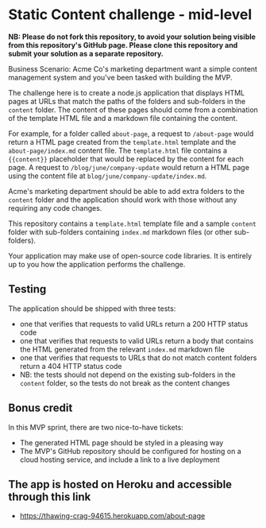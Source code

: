 # Static Content challenge - mid-level

**NB: Please do not fork this repository, to avoid your solution being visible from this repository's GitHub page. Please clone this repository and submit your solution as a separate repository.**

Business Scenario: Acme Co's marketing department want a simple content management system and you've been tasked with building the MVP.

The challenge here is to create a node.js application that displays HTML pages at URLs that match the paths of the folders and sub-folders in the `content` folder. The content of these pages should come from a combination of the template HTML file and a markdown file containing the content.

For example, for a folder called `about-page`, a request to `/about-page` would return a HTML page created from the `template.html` template and the `about-page/index.md` content file. The `template.html` file contains a `{{content}}` placeholder that would be replaced by the content for each page. A request to `/blog/june/company-update` would return a HTML page using the content file at `blog/june/company-update/index.md`.

Acme's marketing department should be able to add extra folders to the `content` folder and the application should work with those without any requiring any code changes.

This repository contains a `template.html` template file and a sample `content` folder with sub-folders containing `index.md` markdown files (or other sub-folders).

Your application may make use of open-source code libraries. It is entirely up to you how the application performs the challenge.

## Testing

The application should be shipped with three tests:

* one that verifies that requests to valid URLs return a 200 HTTP status code
* one that verifies that requests to valid URLs return a body that contains the HTML generated from the relevant `index.md` markdown file
* one that verifies that requests to URLs that do not match content folders return a 404 HTTP status code
* NB: the tests should not depend on the existing sub-folders in the `content` folder, so the tests do not break as the content changes

## Bonus credit

In this MVP sprint, there are two nice-to-have tickets:

* The generated HTML page should be styled in a pleasing way
* The MVP's GitHub repository should be configured for hosting on a cloud hosting service, and include a link to a live deployment


## The app is hosted on Heroku and accessible through this link
* https://thawing-crag-94615.herokuapp.com/about-page